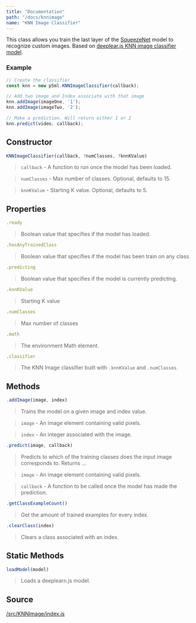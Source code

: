 ```yaml
---
title: "Documentation"
path: "/docs/knnimage"
name: "KNN Image Classifier"
---
```


This class allows you train the last layer of the [SqueezeNet](https://github.com/PAIR-code/deeplearnjs/tree/master/models/squeezenet) model to recognize custom images. Based on [deeplear.js KNN image classifier model](https://github.com/PAIR-code/deeplearnjs/tree/master/models/knn_image_classifier).

### Example

```javascript
// Create the classifier
const knn = new p5ml.KNNImageClassifier(callback);

// Add two image and Index associate with that image
knn.addImage(imageOne, '1');
knn.addImage(imageTwo, '2');

// Make a prediction. Will return either 1 or 2
knn.predict(video, callback);
```

## Constructor
  ```javascript
  KNNImageClassifier(callback, ?numClasses, ?knnKValue)
  ```
  > `callback` - A function to run once the model has been loaded.

  > `numClasses` - Max number of classes. Optional, defaults to 15.
  
  > `knnKValue` - Starting K value. Optional, defaults to 5.

## Properties

  ```javascript
  .ready
  ```
  > Boolean value that specifies if the model has loaded.

  ```javascript
  .hasAnyTrainedClass
  ```
  > Boolean value that specifies if the model has been train on any class.

  ```javascript
  .predicting
  ```
  > Boolean value that specifies if the model is currently predicting.

  ```javascript
  .knnKValue
  ```
  > Starting K value

  ```javascript
  .numClasses
  ```
  > Max number of classes

  ```javascript
  .math
  ```
  > The environment Math element.

  ```javascript
  .classifier
  ```
  > The KNN Image classifier built with `.knnKValue` and `.numClasses`.

## Methods

  ```javascript
  .addImage(image, index)
  ```
  > Trains the model on a given image and index value.

  > `image` -  An image element containing valid pixels.

  > `index` - An integer associated with the image.


  ```javascript
  .predict(image, callback)
  ```
  > Predicts to which of the training classes does the input image corresponds to. Returns ...

  > `image` -  An image element containing valid pixels.

  > `callback` - A function to be called once the model has made the prediction.


  ```javascript
  .getClassExampleCount()
  ```
  > Get the amount of trained examples for every index.

  ```javascript
  .clearClass(index)
  ```
  > Clears a class associated with an index.

## Static Methods

  ```javascript
  loadModel(model)
  ```
  > Loads a deeplearn.js model.

## Source

[/src/KNNImage/index.js](https://github.com/ITPNYU/p5-deeplearn-js/blob/master/src/KNNImage/index.js)